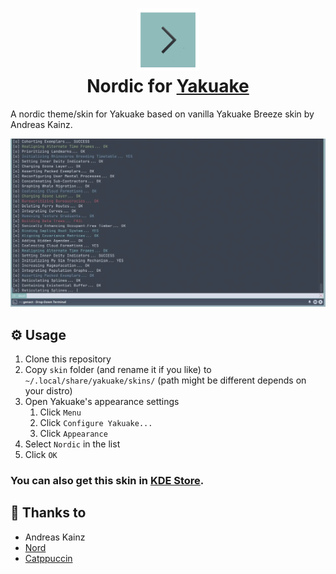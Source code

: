 <h1 align="center">
    <img src="assets/icon.png" width="100" alt="Logo"/><br/>
	Nordic for <a href="https://apps.kde.org/yakuake/">Yakuake</a>
</h1>

<p>A nordic theme/skin for Yakuake based on vanilla Yakuake Breeze skin by Andreas Kainz.

<p align="center">
	<img src="assets/preview.webp"/>
</p>

## ⚙️ Usage

1. Clone this repository
2. Copy `skin` folder (and rename it if you like) to `~/.local/share/yakuake/skins/` (path might be different depends on your distro)
3. Open Yakuake's appearance settings
    1. Click `Menu`
    2. Click `Configure Yakuake...`
    3. Click `Appearance`
4. Select `Nordic` in the list
5. Click `OK`

### You can also get this skin in [KDE Store](https://store.kde.org/p/2128965/).

## 💝 Thanks to

-   Andreas Kainz
-   [Nord](https://www.nordtheme.com/docs/colors-and-palettes)
-   [Catppuccin](https://github.com/catppuccin/yakuake)
